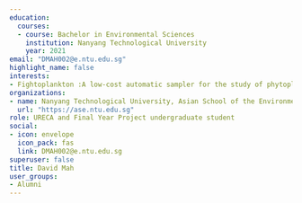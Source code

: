 ```yaml
---
education:
  courses:
  - course: Bachelor in Environmental Sciences
    institution: Nanyang Technological University
    year: 2021
email: "DMAH002@e.ntu.edu.sg"
highlight_name: false
interests:
- Fightoplankton :A low-cost automatic sampler for the study of phytoplankton cell cycle. Final year research report can be access [here](https://figshare.com/articles/online_resource/Fightoplankton_A_low-cost_automatic_sampler_for_the_study_of_phytoplankton_cell_cycle/14798013).
organizations:
- name: Nanyang Technological University, Asian School of the Environment
  url: "https://ase.ntu.edu.sg"
role: URECA and Final Year Project undergraduate student
social:
- icon: envelope
  icon_pack: fas
  link: DMAH002@e.ntu.edu.sg
superuser: false
title: David Mah
user_groups:
- Alumni
---
```

